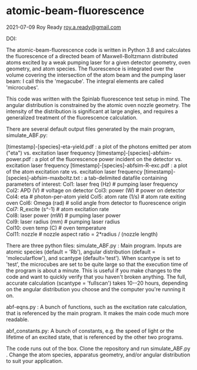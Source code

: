 # atomic-beam-fluorescence
2021-07-09
Roy Ready
roy.a.ready@gmail.com

DOI: 

The atomic-beam-fluorescence code is written in Python 3.8 and calculates the fluorescence of a directed beam of Maxwell-Boltzmann distributed atoms excited by a weak pumping laser for a given detector geometry, oven geometry, and atom species.
The fluorescence is integrated over the volume covering the intersection of the atom beam and the pumping laser beam: I call this the 'megacube'.
The integral elements are called 'microcubes'.

This code was written with the Spinlab fluorescence test setup in mind.
The angular distribution is constrained by the atomic oven nozzle geometry. 
The intensity of the distribution is significant at large angles, and requires a generalized treatment of the fluorescence calculation.

There are several default output files generated by the main program, simulate_ABF.py:

[timestamp]-[species]-eta-yield.pdf : a plot of the photons emitted per atom ("eta") vs. excitation laser frequency
[timestamp]-[species]-abfsim-power.pdf : a plot of the fluorescence power incident on the detector vs. excitation laser frequency
[timestamp]-[species]-abfsim-R-exc.pdf : a plot of the atom excitation rate vs. excitation laser frequency
[timestamp]-[species]-abfsim-maxboltz.txt : a tab-delimited datafile containing parameters of interest:
Col1: laser freq (Hz) # pumping laser frequency
Col2: APD (V) # voltage on detector
Col3: power (W) # power on detector
Col4: eta # photon-per-atom yield
Col5: atom  rate (1/s) # atom rate exiting oven
Col6: Omega (rad) # solid angle from detector to fluorescence origin 
Col7: R_excite (s^-1) # atom excitation rate 	 
Col8: laser power (mW) # pumping laser power  	 
Col9: laser radius (mm) # pumping laser radius 	 
Col10: oven temp (C) # oven temperature 	 
Col11: nozzle # nozzle aspect ratio = 2*radius / (nozzle length)
  
There are three python files:
simulate_ABF.py : Main program. Inputs are atomic species (default = 'Rb'), angular distribution (default = 'molecularflow'), and scantype (default='test'). 
When scantype is set to 'test', the microcubes are set to be quite large so that the execution time of the program is about a minute.
This is useful if you make changes to the code and want to quickly verify that you haven't broken anything.
The full, accurate calculation (scantype = 'fullscan') takes 10--20 hours, depending on the angular distribution you choose and the computer you're running it on.
  
abf-eqns.py : A bunch of functions, such as the excitation rate calculation, that is referenced by the main program.
It makes the main code much more readable.
  
abf_constants.py: A bunch of constants, e.g. the speed of light or the lifetime of an excited state, that is referenced by the other two programs. 
  
The code runs out of the box. Clone the repository and run simulate_ABF.py . Change the atom species, apparatus geometry, and/or angular distribution to suit your application.
